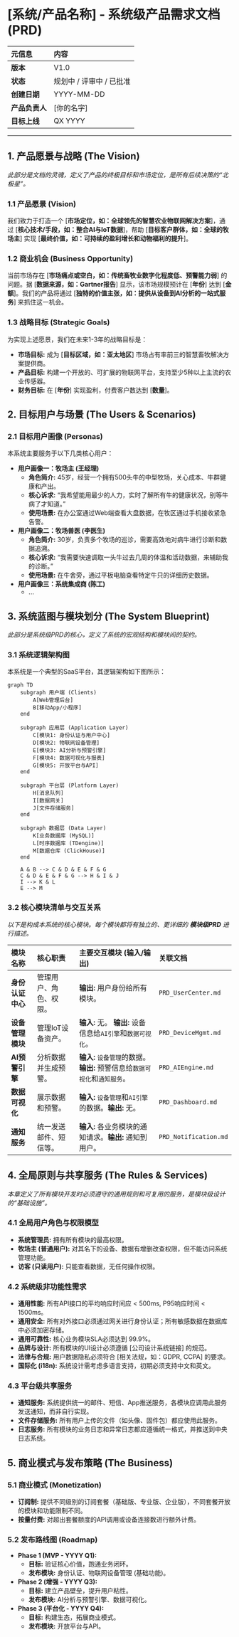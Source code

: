 # [系统/产品名称] - 系统级产品需求文档 (PRD)

| 元信息 | 内容 |
| :--- | :--- |
| **版本** | V1.0 |
| **状态** | 规划中 / 评审中 / 已批准 |
| **创建日期** | YYYY-MM-DD |
| **产品负责人**| [你的名字] |
| **目标上线**| QX YYYY |

---

## 1. 产品愿景与战略 (The Vision)

*此部分是文档的灵魂，定义了产品的终极目标和市场定位，是所有后续决策的“北极星”。*

### 1.1 产品愿景 (Vision)
我们致力于打造一个 [**市场定位，如：全球领先的智慧农业物联网解决方案**]，通过 [**核心技术/手段，如：整合AI与IoT数据**]，帮助 [**目标客户群体，如：全球的牧场主**] 实现 [**最终价值，如：可持续的盈利增长和动物福利的提升**]。

### 1.2 商业机会 (Business Opportunity)
当前市场存在 [**市场痛点或空白，如：传统畜牧业数字化程度低、预警能力弱**] 的问题。据 [**数据来源，如：Gartner报告**] 显示，该市场规模预计在 [**年份**] 达到 [**金额**]。我们的产品将通过 [**独特的价值主张，如：提供从设备到AI分析的一站式服务**] 来抓住这一机会。

### 1.3 战略目标 (Strategic Goals)
为实现上述愿景，我们在未来1-3年的战略目标是：
*   **市场目标:** 成为 [**目标区域，如：亚太地区**] 市场占有率前三的智慧畜牧解决方案提供商。
*   **产品目标:** 构建一个开放的、可扩展的物联网平台，支持至少5种以上主流的农业传感器。
*   **财务目标:** 在 [**年份**] 实现盈利，付费客户数达到 [**数量**]。

## 2. 目标用户与场景 (The Users & Scenarios)

### 2.1 目标用户画像 (Personas)
本系统主要服务于以下几类核心用户：

*   **用户画像一：牧场主 (王经理)**
    *   **角色简介:** 45岁，经营一个拥有500头牛的中型牧场，关心成本、牛群健康和产出。
    *   **核心诉求:** “我希望能用最少的人力，实时了解所有牛的健康状况，别等牛病了才知道。”
    *   **使用场景:** 在办公室通过Web端查看大盘数据，在牧区通过手机接收紧急告警。
*   **用户画像二：牧场兽医 (李医生)**
    *   **角色简介:** 30岁，负责多个牧场的巡诊，需要高效地对病牛进行诊断和数据追溯。
    *   **核心诉求:** “我需要快速调取一头牛过去几周的体温和活动数据，来辅助我的诊断。”
    *   **使用场景:** 在牛舍旁，通过平板电脑查看特定牛只的详细历史数据。
*   **用户画像三：系统集成商 (陈工)**
    *   ...

## 3. 系统蓝图与模块划分 (The System Blueprint)

*此部分是系统级PRD的核心，定义了系统的宏观结构和模块间的契约。*

### 3.1 系统逻辑架构图
本系统是一个典型的SaaS平台，其逻辑架构如下图所示：

```mermaid
graph TD
    subgraph 用户端 (Clients)
        A[Web管理后台]
        B[移动App/小程序]
    end

    subgraph 应用层 (Application Layer)
        C[模块1: 身份认证与用户中心]
        D[模块2: 物联网设备管理]
        E[模块3: AI分析与预警引擎]
        F[模块4: 数据可视化与报表]
        G[模块5: 开放平台与API]
    end

    subgraph 平台层 (Platform Layer)
        H[消息队列]
        I[数据网关]
        J[文件存储服务]
    end

    subgraph 数据层 (Data Layer)
        K[业务数据库 (MySQL)]
        L[时序数据库 (TDengine)]
        M[数据仓库 (ClickHouse)]
    end

    A & B --> C & D & E & F & G
    C & D & E & F & G --> H & I & J
    I --> K & L
    E --> M
```

### 3.2 核心模块清单与交互关系
*以下是构成本系统的核心模块。每个模块都将有独立的、更详细的 **模块级PRD** 进行描述。*

| 模块名称 | 核心职责 | 主要交互模块 (输入/输出) | 关联文档 |
| :--- | :--- | :--- | :--- |
| **身份认证中心** | 管理用户、角色、权限。 | **输出:** 用户身份给所有模块。 | `PRD_UserCenter.md` |
| **设备管理模块** | 管理IoT设备资产。 | **输入:** 无。 **输出:** 设备信息给`AI引擎`和`数据可视化`。 | `PRD_DeviceMgmt.md` |
| **AI预警引擎** | 分析数据并生成预警。| **输入:** `设备管理`的数据。**输出:** 预警信息给`数据可视化`和`通知服务`。 | `PRD_AIEngine.md` |
| **数据可视化** | 展示数据和预警。 | **输入:** `设备管理`和`AI引擎`的数据。**输出:** 无。| `PRD_Dashboard.md` |
| **通知服务** | 统一发送邮件、短信等。| **输入:** 各业务模块的通知请求。**输出:** 通知到用户。 | `PRD_Notification.md` |


## 4. 全局原则与共享服务 (The Rules & Services)

*本章定义了所有模块开发时必须遵守的通用规则和可复用的服务，是模块级设计的“基础设施”。*

### 4.1 全局用户角色与权限模型
*   **系统管理员:** 拥有所有模块的最高权限。
*   **牧场主 (普通用户):** 对其名下的设备、数据有增删改查权限，但不能访问系统管理功能。
*   **访客 (只读用户):** 只能查看数据，无任何操作权限。

### 4.2 系统级非功能性需求
*   **通用性能:** 所有API接口的平均响应时间应 < 500ms, P95响应时间 < 1500ms。
*   **通用安全:** 所有对外接口必须通过网关进行身份认证；所有敏感数据在数据库中必须加密存储。
*   **通用可靠性:** 核心业务模块SLA必须达到 99.9%。
*   **品牌与设计:** 所有模块的UI设计必须遵循 [公司设计系统链接] 的规范。
*   **法律与合规:** 用户数据隐私必须符合 [相关法规，如：GDPR, CCPA] 的要求。
*   **国际化 (i18n):** 系统设计需考虑多语言支持，初期必须支持中文和英文。

### 4.3 平台级共享服务
*   **通知服务:** 系统提供统一的邮件、短信、App推送服务，各模块应调用此服务发送通知，而非自行实现。
*   **文件存储服务:** 所有用户上传的文件（如头像、固件包）都应使用此服务。
*   **日志服务:** 所有模块的业务日志和异常日志都应遵循统一格式，并推送到中央日志系统。

## 5. 商业模式与发布策略 (The Business)

### 5.1 商业模式 (Monetization)
*   **订阅制:** 提供不同级别的订阅套餐（基础版、专业版、企业版），不同套餐开放的模块和功能限制不同。
*   **按量付费:** 对超出套餐额度的API调用或设备连接数进行额外计费。

### 5.2 发布路线图 (Roadmap)
*   **Phase 1 (MVP - YYYY Q1):**
    *   **目标:** 验证核心价值，跑通业务闭环。
    *   **发布模块:** 身份认证、物联网设备管理 (基础功能)。
*   **Phase 2 (增强 - YYYY Q3):**
    *   **目标:** 建立产品壁垒，提升用户粘性。
    *   **发布模块:** AI分析与预警引擎、数据可视化。
*   **Phase 3 (平台化 - YYYY Q4):**
    *   **目标:** 构建生态，拓展商业模式。
    *   **发布模块:** 开放平台与API。 